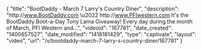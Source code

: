{
    "title": "BootDaddy - March 7 Larry's Country Diner",
    "description": "http:\/\/www.BootDaddy.com \u2022 http:\/\/www.PFIwestern.com It's the BootDaddy Boot-a-Day Tony Lama Giveaway! Every day during the month of March, PFI Western and...",
    "videoid": "167781",
    "date_created": "1400657527",
    "date_modified": "1418181429",
    "type": "captivate",
    "layout": "video",
    "url": "\/v\/bootdaddy-march-7-larry-s-country-diner\/167781"
}